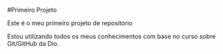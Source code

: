 #Primeiro Projeto

Este é o meu primeiro projeto de repositório

Estou utilizando todos os meus conhecimentos com base no curso sobre Git/GitHub da Dio.